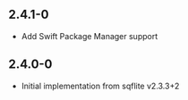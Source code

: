 ## 2.4.1-0

* Add Swift Package Manager support

## 2.4.0-0

* Initial implementation from sqflite v2.3.3+2
